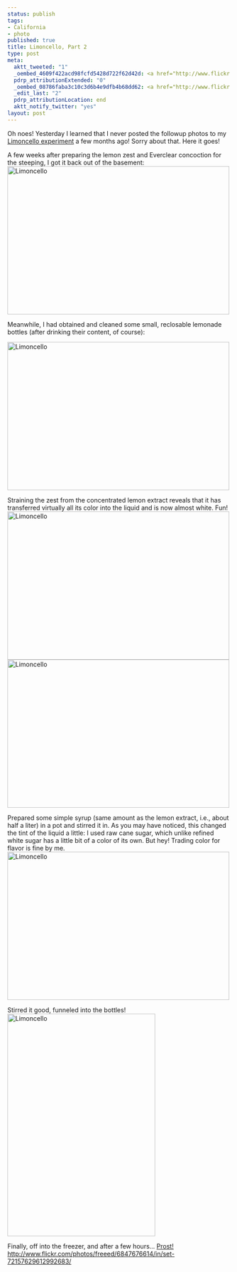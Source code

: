 ```yaml
--- 
status: publish
tags: 
- California
- photo
published: true
title: Limoncello, Part 2
type: post
meta: 
  aktt_tweeted: "1"
  _oembed_4609f422acd98fcfd5428d722f62d42d: <a href="http://www.flickr.com/photos/freeed/6847676614/in/set-72157629612992683/"><img src="http://farm8.staticflickr.com/7067/6847676614_6b7eb6ee7d.jpg" alt="Limoncello" width="500" height="333" /></a>
  pdrp_attributionExtended: "0"
  _oembed_08786faba3c10c3d6b4e9dfb4b68dd62: <a href="http://www.flickr.com/photos/freeed/6847676614/in/set-72157629612992683/"><img src="http://farm8.staticflickr.com/7067/6847676614_6b7eb6ee7d.jpg" alt="Limoncello" width="500" height="333" /></a>
  _edit_last: "2"
  pdrp_attributionLocation: end
  aktt_notify_twitter: "yes"
layout: post
---
```

Oh noes! Yesterday I learned that I never posted the followup photos to my <a href="http://fredericiana.com/2011/12/04/day-338-limoncello/">Limoncello experiment</a> a few months ago! Sorry about that. Here it goes!

A few weeks after preparing the lemon zest and Everclear concoction for the steeping, I got it back out of the basement:
<a href="http://www.flickr.com/photos/freeed/6847673592/" title="Limoncello by Fred​, on Flickr"><img src="http://farm8.staticflickr.com/7047/6847673592_02c2d89c2b.jpg" width="500" height="333" alt="Limoncello"/></a>

Meanwhile, I had obtained and cleaned some small, reclosable lemonade bottles (after drinking their content, of course):
<!--more-->
<a href="http://www.flickr.com/photos/freeed/6847674106/" title="Limoncello by Fred​, on Flickr"><img src="http://farm8.staticflickr.com/7184/6847674106_89f1779b40.jpg" width="500" height="333" alt="Limoncello"/></a>

Straining the zest from the concentrated lemon extract reveals that it has transferred virtually all its color into the liquid and is now almost white. Fun!
<a href="http://www.flickr.com/photos/freeed/6993797205/" title="Limoncello by Fred​, on Flickr"><img src="http://farm8.staticflickr.com/7188/6993797205_51f52c2843.jpg" width="500" height="333" alt="Limoncello"/></a>
<a href="http://www.flickr.com/photos/freeed/6847675162/" title="Limoncello by Fred​, on Flickr"><img src="http://farm8.staticflickr.com/7207/6847675162_a4a8e1a592.jpg" width="500" height="333" alt="Limoncello"/></a>

Prepared some simple syrup (same amount as the lemon extract, i.e., about half a liter) in a pot and stirred it in. As you may have noticed, this changed the tint of the liquid a little: I used raw cane sugar, which unlike refined white sugar has a little bit of a color of its own. But hey! Trading color for flavor is fine by me.
<a href="http://www.flickr.com/photos/freeed/6847675680/" title="Limoncello by Fred​, on Flickr"><img src="http://farm8.staticflickr.com/7209/6847675680_724ed8ef82.jpg" width="500" height="333" alt="Limoncello"/></a>

Stirred it good, funneled into the bottles!
<a href="http://www.flickr.com/photos/freeed/6847676202/" title="Limoncello by Fred​, on Flickr"><img src="http://farm8.staticflickr.com/7050/6847676202_59bd0f457e.jpg" width="333" height="500" alt="Limoncello"/></a>

Finally, off into the freezer, and after a few hours... <a href="http://en.wikipedia.org/wiki/Toast_(honor)#Worldwide">Prost!</a>
http://www.flickr.com/photos/freeed/6847676614/in/set-72157629612992683/
